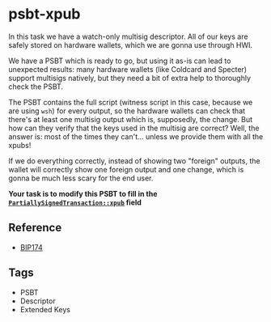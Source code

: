 # psbt-xpub

In this task we have a watch-only multisig descriptor. All of our keys are safely stored on
hardware wallets, which we are gonna use through HWI.

We have a PSBT which is ready to go, but using it as-is can lead to unexpected results: many
hardware wallets (like Coldcard and Specter) support multisigs natively, but they
need a bit of extra help to thoroughly check the PSBT.

The PSBT contains the full script (witness script in this case, because we are using `wsh`)
for every output, so the hardware wallets can check that there's at least one multisig
output which is, supposedly, the change. But how can they verify that the keys used in the
multisig are correct? Well, the answer is: most of the times they can't... unless we provide
them with all the xpubs!

If we do everything correctly, instead of showing two "foreign" outputs, the wallet will
correctly show one foreign output and one change, which is gonna be much less scary for
the end user.

**Your task is to modify this PSBT to fill in the [`PartiallySignedTransaction::xpub`][xpub] field**

## Reference

- [BIP174](https://github.com/bitcoin/bips/blob/master/bip-0174.mediawiki)

## Tags

- PSBT
- Descriptor
- Extended Keys


[xpub]: https://docs.rs/bitcoin/0.28.1/bitcoin/util/psbt/struct.PartiallySignedTransaction.html#structfield.xpub

